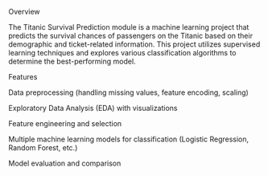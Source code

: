 Overview

The Titanic Survival Prediction module is a machine learning project that predicts the survival chances of passengers on the Titanic based on their demographic and ticket-related information. This project utilizes supervised learning techniques and explores various classification algorithms to determine the best-performing model.

Features

Data preprocessing (handling missing values, feature encoding, scaling)

Exploratory Data Analysis (EDA) with visualizations

Feature engineering and selection

Multiple machine learning models for classification (Logistic Regression, Random Forest, etc.)

Model evaluation and comparison

